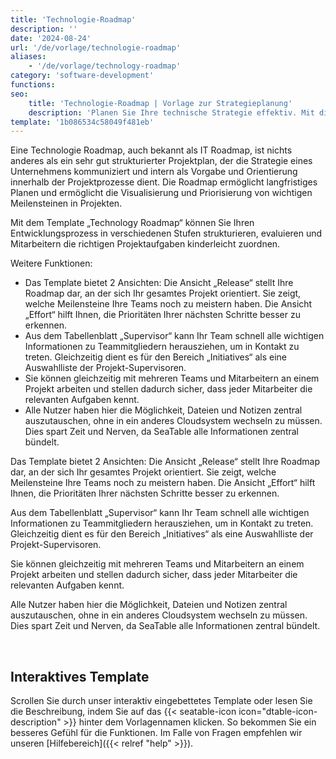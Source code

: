 ```yaml
---
title: 'Technologie-Roadmap'
description: ''
date: '2024-08-24'
url: '/de/vorlage/technologie-roadmap'
aliases:
    - '/de/vorlage/technology-roadmap'
category: 'software-development'
functions:
seo:
    title: 'Technologie-Roadmap | Vorlage zur Strategieplanung'
    description: 'Planen Sie Ihre technische Strategie effektiv. Mit dieser Vorlage visualisieren Sie Projekte, Technologien und Meilensteine klar für Ihr gesamtes Team'
template: '1b086534c58049f481eb'
---
```


Eine Technologie Roadmap, auch bekannt als IT Roadmap, ist nichts anderes als ein sehr gut strukturierter Projektplan, der die Strategie eines Unternehmens kommuniziert und intern als Vorgabe und Orientierung innerhalb der Projektprozesse dient. Die Roadmap ermöglicht langfristiges Planen und ermöglicht die Visualisierung und Priorisierung von wichtigen Meilensteinen in Projekten.

Mit dem Template „Technology Roadmap“ können Sie Ihren Entwicklungsprozess in verschiedenen Stufen strukturieren, evaluieren und Mitarbeitern die richtigen Projektaufgaben kinderleicht zuordnen.

Weitere Funktionen:

- Das Template bietet 2 Ansichten: Die Ansicht „Release“ stellt Ihre Roadmap dar, an der sich Ihr gesamtes Projekt orientiert. Sie zeigt, welche Meilensteine Ihre Teams noch zu meistern haben. Die Ansicht „Effort“ hilft Ihnen, die Prioritäten Ihrer nächsten Schritte besser zu erkennen.
- Aus dem Tabellenblatt „Supervisor“ kann Ihr Team schnell alle wichtigen Informationen zu Teammitgliedern herausziehen, um in Kontakt zu treten. Gleichzeitig dient es für den Bereich „Initiatives“ als eine Auswahlliste der Projekt-Supervisoren.
- Sie können gleichzeitig mit mehreren Teams und Mitarbeitern an einem Projekt arbeiten und stellen dadurch sicher, dass jeder Mitarbeiter die relevanten Aufgaben kennt.
- Alle Nutzer haben hier die Möglichkeit, Dateien und Notizen zentral auszutauschen, ohne in ein anderes Cloudsystem wechseln zu müssen. Dies spart Zeit und Nerven, da SeaTable alle Informationen zentral bündelt.

Das Template bietet 2 Ansichten: Die Ansicht „Release“ stellt Ihre Roadmap dar, an der sich Ihr gesamtes Projekt orientiert. Sie zeigt, welche Meilensteine Ihre Teams noch zu meistern haben. Die Ansicht „Effort“ hilft Ihnen, die Prioritäten Ihrer nächsten Schritte besser zu erkennen.

Aus dem Tabellenblatt „Supervisor“ kann Ihr Team schnell alle wichtigen Informationen zu Teammitgliedern herausziehen, um in Kontakt zu treten. Gleichzeitig dient es für den Bereich „Initiatives“ als eine Auswahlliste der Projekt-Supervisoren.

Sie können gleichzeitig mit mehreren Teams und Mitarbeitern an einem Projekt arbeiten und stellen dadurch sicher, dass jeder Mitarbeiter die relevanten Aufgaben kennt.

Alle Nutzer haben hier die Möglichkeit, Dateien und Notizen zentral auszutauschen, ohne in ein anderes Cloudsystem wechseln zu müssen. Dies spart Zeit und Nerven, da SeaTable alle Informationen zentral bündelt.

​

## Interaktives Template

Scrollen Sie durch unser interaktiv eingebettetes Template oder lesen Sie die Beschreibung, indem Sie auf das {{< seatable-icon icon="dtable-icon-description" >}} hinter dem Vorlagennamen klicken. So bekommen Sie ein besseres Gefühl für die Funktionen. Im Falle von Fragen empfehlen wir unseren [Hilfebereich]({{< relref "help" >}}).

